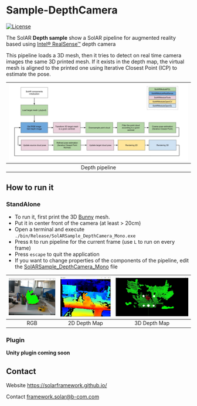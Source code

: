 # Sample-DepthCamera

[![License](https://img.shields.io/github/license/SolARFramework/Sample-DepthCamera?style=flat-square&label=License)](https://www.apache.org/licenses/LICENSE-2.0)

The SolAR **Depth sample** show a SolAR pipeline for augmented reality based using [ Intel® RealSense™](https://www.intelrealsense.com/) depth camera

This pipeline loads a 3D mesh, then it tries to detect on real time camera images the same 3D printed mesh. If it exists in the depth map, the virtual mesh is aligned to the printed one using Iterative Closest Point (ICP) to estimate the pose.


| ![](./pipeline.jpg) |
|:-:|
| Depth pipeline |


## How to run it

### StandAlone
* To run it, first print the 3D [Bunny](./StandAlone/bunny_10000_opencv.ply) mesh.
* Put it in center front of the camera (at least > 20cm)
* Open a terminal and execute `./bin/Release/SolARSample_DepthCamera_Mono.exe`
* Press `R` to run pipeline for the current frame (use `L` to run on every frame)
* Press `escape` to quit the application
* If you want to change properties of the components of the pipeline, edit the [SolARSample_DepthCamera_Mono](./SolARSample_DepthCamera_Mono_conf/SolARSample_DepthCamera_Mono_conf.xml) file


| ![](./StandAlone/depth_rgb.jpg) | ![](./StandAlone/depth_lut.jpg) | ![](./StandAlone/depth_3dview.jpg) |
|:-:|:-:|:-:|
| RGB | 2D Depth Map | 3D Depth Map |

### Plugin
**Unity plugin coming soon**

## Contact
Website https://solarframework.github.io/

Contact framework.solar@b-com.com
